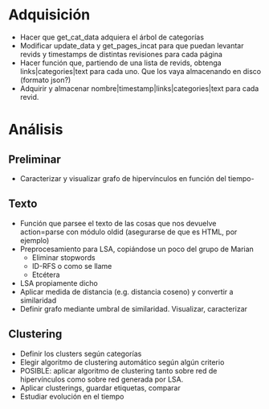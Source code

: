 # Adquisición

- Hacer que get_cat_data adquiera el árbol de categorías
- Modificar update_data y get_pages_incat para que puedan levantar revids y timestamps de distintas
revisiones para cada página
- Hacer función que, partiendo de una lista de revids, obtenga links|categories|text para cada uno.
Que los vaya almacenando en disco (formato json?)
- Adquirir y almacenar nombre|timestamp|links|categories|text para cada revid.

# Análisis

## Preliminar
- Caracterizar y visualizar grafo de hipervínculos en función del tiempo-

## Texto
- Función que parsee el texto de las cosas que nos devuelve action=parse con módulo oldid
(asegurarse de que es HTML, por ejemplo)
- Preprocesamiento para LSA, copiándose un poco del grupo de Marian
    - Eliminar stopwords
    - ID-RFS o como se llame
    - Etcétera
- LSA propiamente dicho
- Aplicar medida de distancia (e.g. distancia coseno) y convertir a similaridad
- Definir grafo mediante umbral de similaridad. Visualizar, caracterizar


## Clustering
- Definir los clusters según categorías
- Elegir algoritmo de clustering automático según algún criterio
- POSIBLE: aplicar algoritmo de clustering tanto sobre red de hipervínculos como sobre
red generada por LSA.
- Aplicar clusterings, guardar etiquetas, comparar
- Estudiar evolución en el tiempo